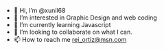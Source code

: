 - 👋 Hi, I’m @xunil68
- 👀 I’m interested in Graphic Design and web coding
- 🌱 I’m currently learning Javascript
- 💞️ I’m looking to collaborate on what I can.
- 📫 How to reach me rei_ortiz@msn.com

<!---
xunil68/xunil68 is a ✨ special ✨ repository because its `README.md` (this file) appears on your GitHub profile.
You can click the Preview link to take a look at your changes.
--->
